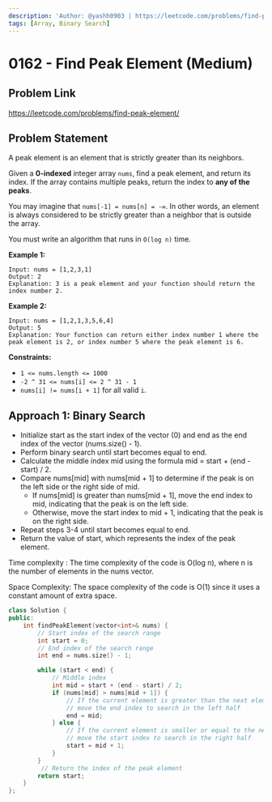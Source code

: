 ```yaml
---
description: 'Author: @yashh0903 | https://leetcode.com/problems/find-peak-element/'
tags: [Array, Binary Search]
---
```


# 0162 - Find Peak Element (Medium) 

## Problem Link

https://leetcode.com/problems/find-peak-element/

## Problem Statement

A peak element is an element that is strictly greater than its neighbors.

Given a **0-indexed** integer array `nums`, find a peak element, and return its index. If the array contains multiple peaks, return the index to **any of the peaks**.

You may imagine that `nums[-1] = nums[n] = -∞`. In other words, an element is always considered to be strictly greater than a neighbor that is outside the array.

You must write an algorithm that runs in `O(log n)` time.

**Example 1:**

```
Input: nums = [1,2,3,1]
Output: 2
Explanation: 3 is a peak element and your function should return the index number 2.
```

**Example 2:**

```
Input: nums = [1,2,1,3,5,6,4]
Output: 5
Explanation: Your function can return either index number 1 where the peak element is 2, or index number 5 where the peak element is 6.
```

**Constraints:**

- `1 <= nums.length <= 1000`
- `-2 ^ 31 <= nums[i] <= 2 ^ 31 - 1`
- `nums[i] != nums[i + 1]` for all valid `i`.
## Approach 1: Binary Search

- Initialize start as the start index of the vector (0) and end as the end index of the vector (nums.size() - 1).
- Perform binary search until start becomes equal to end.
- Calculate the middle index mid using the formula mid = start + (end - start) / 2.
- Compare nums[mid] with nums[mid + 1] to determine if the peak is on the left side or the right side of mid.
  - If nums[mid] is greater than nums[mid + 1], move the end index to mid, indicating that the peak is on the left side.
  - Otherwise, move the start index to mid + 1, indicating that the peak is on the right side.
- Repeat steps 3-4 until start becomes equal to end.
- Return the value of start, which represents the index of the peak element.

Time complexity : The time complexity of the code is O(log n), where n is the number of elements in the nums vector.

Space Complexity: The space complexity of the code is O(1) since it uses a constant amount of extra space.

<Tabs>
<TabItem value="cpp" label="C++">
<SolutionAuthor name="@yashh0903"/>

```cpp
class Solution {
public:
    int findPeakElement(vector<int>& nums) {
        // Start index of the search range
        int start = 0;
        // End index of the search range
        int end = nums.size() - 1;

        while (start < end) {
            // Middle index
            int mid = start + (end - start) / 2;
            if (nums[mid] > nums[mid + 1]) {
                // If the current element is greater than the next element,
                // move the end index to search in the left half
                end = mid;
            } else {
                // If the current element is smaller or equal to the next element,
                // move the start index to search in the right half
                start = mid + 1;
            }
        }
         // Return the index of the peak element
        return start;
    }
};
```

</TabItem>
</Tabs>
